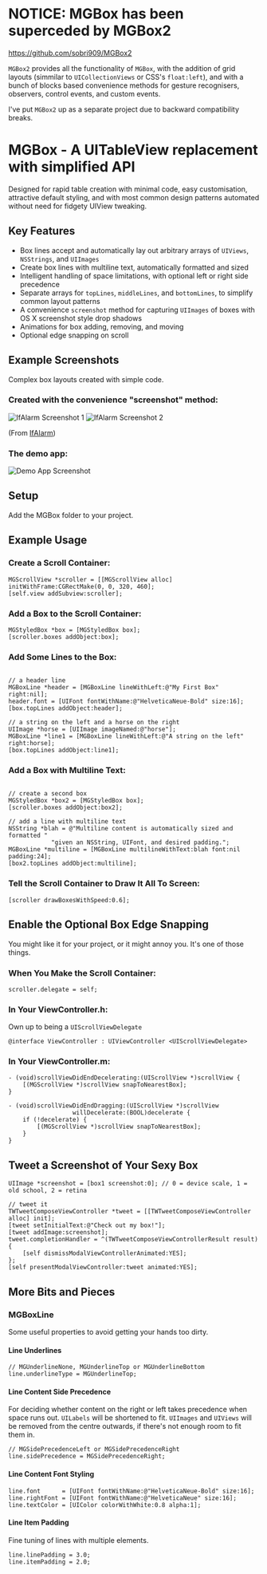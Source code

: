 # NOTICE: MGBox has been superceded by MGBox2

https://github.com/sobri909/MGBox2

`MGBox2` provides all the functionality of `MGBox`, with the addition of grid layouts (simmilar to `UICollectionViews` or CSS's `float:left`), and with a bunch of blocks based convenience methods for gesture recognisers, observers, control events, and custom events.

I've put `MGBox2` up as a separate project due to backward compatibility breaks. 

# MGBox - A UITableView replacement with simplified API

Designed for rapid table creation with minimal code, easy customisation, attractive default styling, and with most common design patterns automated without need for fidgety UIView tweaking.

## Key Features

- Box lines accept and automatically lay out arbitrary arrays of `UIViews`, 
  `NSStrings`, and `UIImages`
- Create box lines with multiline text, automatically formatted and sized
- Intelligent handling of space limitations, with optional left or right side 
  precedence 
- Separate arrays for `topLines`, `middleLines`, and `bottomLines`, to simplify 
  common layout patterns
- A convenience `screenshot` method for capturing `UIImages` of boxes with OS X 
  screenshot style drop shadows
- Animations for box adding, removing, and moving  
- Optional edge snapping on scroll

## Example Screenshots

Complex box layouts created with simple code.

### Created with the convenience "screenshot" method:

![IfAlarm Screenshot 1](http://cloud.github.com/downloads/sobri909/MGBox/Screenshot1.png)
![IfAlarm Screenshot 2](http://cloud.github.com/downloads/sobri909/MGBox/Screenshot2.png)

(From [IfAlarm](http://ifalarm.com))

### The demo app:

![Demo App Screenshot](http://cloud.github.com/downloads/sobri909/MGBox/DemoAppScreenshot.png)

## Setup

Add the MGBox folder to your project.

## Example Usage

### Create a Scroll Container:

```objc
MGScrollView *scroller = [[MGScrollView alloc] initWithFrame:CGRectMake(0, 0, 320, 460];
[self.view addSubview:scroller];
```

### Add a Box to the Scroll Container:

```objc
MGStyledBox *box = [MGStyledBox box];
[scroller.boxes addObject:box];
```

### Add Some Lines to the Box:

```objc

// a header line
MGBoxLine *header = [MGBoxLine lineWithLeft:@"My First Box" right:nil];
header.font = [UIFont fontWithName:@"HelveticaNeue-Bold" size:16];
[box.topLines addObject:header];

// a string on the left and a horse on the right
UIImage *horse = [UIImage imageNamed:@"horse"];
MGBoxLine *line1 = [MGBoxLine lineWithLeft:@"A string on the left" right:horse];
[box.topLines addObject:line1];
```

### Add a Box with Multiline Text:

```objc

// create a second box
MGStyledBox *box2 = [MGStyledBox box];
[scroller.boxes addObject:box2];

// add a line with multiline text
NSString *blah = @"Multiline content is automatically sized and formatted "
            "given an NSString, UIFont, and desired padding.";
MGBoxLine *multiline = [MGBoxLine multilineWithText:blah font:nil padding:24];
[box2.topLines addObject:multiline];
```

### Tell the Scroll Container to Draw It All To Screen:

```objc
[scroller drawBoxesWithSpeed:0.6];
```

## Enable the Optional Box Edge Snapping

You might like it for your project, or it might annoy you. It's one of those things.

### When You Make the Scroll Container:

```objc
scroller.delegate = self;
```

### In Your ViewController.h:

Own up to being a `UIScrollViewDelegate`

```objc
@interface ViewController : UIViewController <UIScrollViewDelegate>
```

### In Your ViewController.m:

```objc
- (void)scrollViewDidEndDecelerating:(UIScrollView *)scrollView {
    [(MGScrollView *)scrollView snapToNearestBox];
}

- (void)scrollViewDidEndDragging:(UIScrollView *)scrollView
                  willDecelerate:(BOOL)decelerate {
    if (!decelerate) {
        [(MGScrollView *)scrollView snapToNearestBox];
    }
}
```

## Tweet a Screenshot of Your Sexy Box

```objc
UIImage *screenshot = [box1 screenshot:0]; // 0 = device scale, 1 = old school, 2 = retina

// tweet it
TWTweetComposeViewController *tweet = [[TWTweetComposeViewController alloc] init];
[tweet setInitialText:@"Check out my box!"];
[tweet addImage:screenshot];
tweet.completionHandler = ^(TWTweetComposeViewControllerResult result) {
    [self dismissModalViewControllerAnimated:YES];
};
[self presentModalViewController:tweet animated:YES];
```

## More Bits and Pieces

### MGBoxLine

Some useful properties to avoid getting your hands too dirty.

#### Line Underlines
```objc
// MGUnderlineNone, MGUnderlineTop or MGUnderlineBottom
line.underlineType = MGUnderlineTop; 
```

#### Line Content Side Precedence

For deciding whether content on the right or left takes precedence when space runs out. `UILabels` will be shortened to fit. `UIImages` and `UIViews` will be removed from the centre outwards, if there's not enough room to fit them in.

```objc
// MGSidePrecedenceLeft or MGSidePrecedenceRight
line.sidePrecedence = MGSidePrecedenceRight;
```

#### Line Content Font Styling

```objc
line.font      = [UIFont fontWithName:@"HelveticaNeue-Bold" size:16];
line.rightFont = [UIFont fontWithName:@"HelveticaNeue" size:16];
line.textColor = [UIColor colorWithWhite:0.8 alpha:1];
```

#### Line Item Padding

Fine tuning of lines with multiple elements.

```objc
line.linePadding = 3.0;
line.itemPadding = 2.0;
```
